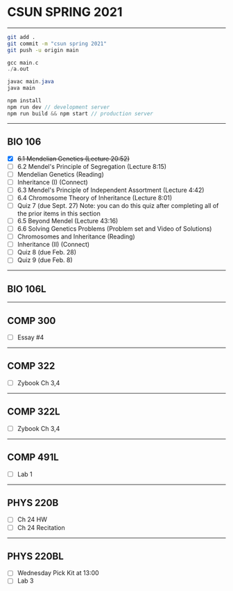 # CSUN SPRING 2021

****

```bash
git add .
git commit -m "csun spring 2021"
git push -u origin main
```

```c
gcc main.c
./a.out
```

```java
javac main.java
java main
```

```javascript
npm install
npm run dev // development server
npm run build && npm start // production server
```

****

## BIO 106

- [x] ~~6.1 Mendelian Genetics (Lecture 20:52)~~
- [ ] 6.2 Mendel's Principle of Segregation (Lecture 8:15)
- [ ] Mendelian Genetics (Reading)
- [ ] Inheritance (I) (Connect)
- [ ] 6.3 Mendel's Principle of Independent Assortment (Lecture 4:42)
- [ ] 6.4 Chromosome Theory of Inheritance (Lecture 8:01)
- [ ] Quiz 7 (due Sept. 27) Note: you can do this quiz after completing all of the prior items in this section
- [ ] 6.5 Beyond Mendel (Lecture 43:16)
- [ ] 6.6 Solving Genetics Problems (Problem set and Video of Solutions)
- [ ] Chromosomes and Inheritance (Reading)
- [ ] Inheritance (II) (Connect)
- [ ] Quiz 8 (due Feb. 28)
- [ ] Quiz 9 (due Feb. 8)

****

## BIO 106L

****

## COMP 300

- [ ] Essay #4

****

## COMP 322

- [ ] Zybook Ch 3,4

****

## COMP 322L

- [ ] Zybook Ch 3,4

****

## COMP 491L

- [ ] Lab 1

****

## PHYS 220B

- [ ] Ch 24 HW
- [ ] Ch 24 Recitation

****

## PHYS 220BL

- [ ] Wednesday Pick Kit at 13:00
- [ ] Lab 3
